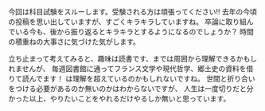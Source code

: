 ﻿---
layout: post
categories: [慶應通信, 日常]
tags: [慶應通信, 科目試験]
slug: "1106"
---
今回は科目試験をスルーします。受験される方は頑張ってください‼️
去年の今頃の投稿を思い出していますが、すごくキラキラしていますね。
卒論に取り組んでいる今も、後から振り返るとキラキラとするようになるのでしょうか？
時間の積重ねの大事さに気づけた気がします。

立ち止まって考えてみると、趣味は読書です、までは周囲から理解できるかもしれませんが、
毎週図書館に通ってフランス文学や現代哲学、郷土史の資料を借りて読んでます！
は理解を超えているのかもしれないですね。
世間と折り合いをつける必要があるのか無いのかはわからないですが、
人生は一度切りだと分かった以上、やりたいことをやれるだけやるしか無いと思っています。

